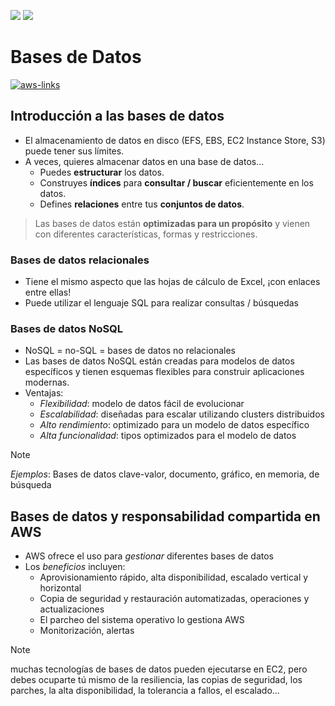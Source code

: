 [![](https://img.shields.io/badge/<-FF4859?style=for-the-badge)](../6_S3/README.md)
[![](https://img.shields.io/badge/CONTENT_TABLE-175074?style=for-the-badge)](../README.md)
<!-- [![](https://img.shields.io/badge/>-FF4859?style=for-the-badge)](../8) -->

# Bases de Datos
[![aws-links](https://img.shields.io/badge/Documentación-orange?style=for-the-badge)]()

## Introducción a las bases de datos

- El almacenamiento de datos en disco (EFS, EBS, EC2 Instance Store, S3) puede tener sus límites.
- A veces, quieres almacenar datos en una base de datos...
  - Puedes **estructurar** los datos.
  - Construyes **índices** para **consultar / buscar** eficientemente en los datos.
  - Defines **relaciones** entre tus **conjuntos de datos**.

> Las bases de datos están **optimizadas para un propósito** y vienen con diferentes características, formas y restricciones.

### Bases de datos relacionales
- Tiene el mismo aspecto que las hojas de cálculo de Excel, ¡con enlaces entre ellas!
- Puede utilizar el lenguaje SQL para realizar consultas / búsquedas

### Bases de datos NoSQL
- NoSQL = no-SQL = bases de datos no relacionales
- Las bases de datos NoSQL están creadas para modelos de datos específicos y
tienen esquemas flexibles para construir aplicaciones modernas.
- Ventajas:
    - *Flexibilidad*: modelo de datos fácil de evolucionar
    - *Escalabilidad*: diseñadas para escalar utilizando clusters distribuidos
    - *Alto rendimiento*: optimizado para un modelo de datos específico
    - *Alta funcionalidad*: tipos optimizados para el modelo de datos

> [!NOTE]
> *Ejemplos*: Bases de datos clave-valor, documento, gráfico, en memoria, de búsqueda

## Bases de datos y responsabilidad compartida en AWS
- AWS ofrece el uso para *gestionar* diferentes bases de datos
- Los *beneficios* incluyen:
    - Aprovisionamiento rápido, alta disponibilidad, escalado vertical y horizontal
    - Copia de seguridad y restauración automatizadas, operaciones y actualizaciones
    - El parcheo del sistema operativo lo gestiona AWS
    - Monitorización, alertas

> [!NOTE]
> muchas tecnologías de bases de datos pueden ejecutarse en EC2, pero debes ocuparte tú mismo de la resiliencia, las copias de seguridad, los parches, la alta disponibilidad, la tolerancia a fallos, el escalado...

